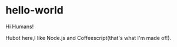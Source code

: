 # hello-world 

Hi Humans!

Hubot here,I like Node.js and Coffeescript(that's what I'm made of!).


